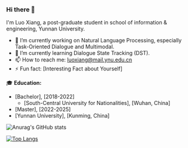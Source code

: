 ### Hi there 👋

I'm Luo Xiang, a post-graduate student in school of information & engineering, Yunnan University.

- 🔭 I’m currently working on Natural Language Processing, especially Task-Oriented Dialogue and Multimodal.
- 🌱 I’m currently learning Dialogue State Tracking (DST).
- 📫 How to reach me: luoxiang@mail.ynu.edu.cn
- ⚡ Fun fact: [Interesting Fact about Yourself]

🎓 **Education:**
- [Bachelor], [2018-2022]
  - [South-Central University for Nationalities], [Wuhan, China]
 - [Master], [2022-2025]
  - [Yunnan University], [Kunming, China] 

![Anurag's GitHub stats](https://github-readme-stats.vercel.app/api?username=your-username&show_icons=true&theme=dracula)

[![Top Langs](https://github-readme-stats.vercel.app/api/top-langs/?username=your-username)](https://github.com/anuraghazra/github-readme-stats)

<!--
**your-username/your-username** is a ✨ _special_ ✨ repository because its `README.md` (this file) appears on your GitHub profile.
-->

